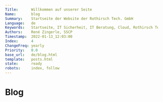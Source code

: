```yaml
---
Title:      Willkommen auf unserer Seite
Name:       blog
Summary:    Startseite der Website der Rothirsch Tech. GmbH
Language:   de
Keywords:   Startseite, IT Sicherheit, IT Beratung, Cloud, Rothirsch Tech. GmbH, Tirol
Authors:    René Zingerle, SSCP
Timestamp:  2022-01-13_12:03:00
Index:      4
ChangeFreq: yearly
Priority:   0.0
base_url:   de/blog.html
template:   posts.html
state:      ready
robots:     index, follow
---
```


# Blog
